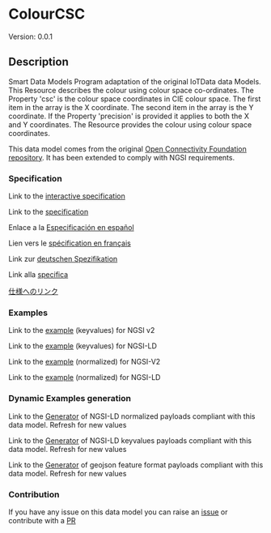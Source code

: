 # ColourCSC
Version: 0.0.1

## Description 

Smart Data Models Program adaptation of the original IoTData data Models. This Resource describes the colour using colour space co-ordinates. The Property 'csc' is the colour space coordinates in CIE colour space.   The first item in the array is the X coordinate.   The second item in the array is the Y coordinate.   If the Property 'precision' is provided it applies to both the X and Y coordinates. The Resource provides the colour using colour space coordinates. 

This data model comes from the original [Open Connectivity Foundation repository](https://github.com/openconnectivityfoundation/IoTDataModels). It has been extended to comply with NGSI requirements.
### Specification

Link to the [interactive specification](https://swagger.lab.fiware.org/?url=https://smart-data-models.github.io/dataModel.OCF/ColourCSC/swagger.yaml)

Link to the [specification](https://github.com/smart-data-models/dataModel.OCF/blob/master/ColourCSC/doc/spec.md)

Enlace a la [Especificación en español](https://github.com/smart-data-models/dataModel.OCF/blob/master/ColourCSC/doc/spec_ES.md)

Lien vers le [spécification en français](https://github.com/smart-data-models/dataModel.OCF/blob/master/ColourCSC/doc/spec_FR.md)

Link zur [deutschen Spezifikation](https://github.com/smart-data-models/dataModel.OCF/blob/master/ColourCSC/doc/spec_DE.md)

Link alla [specifica](https://github.com/smart-data-models/dataModel.OCF/blob/master/ColourCSC/doc/spec_IT.md)

[仕様へのリンク](https://github.com/smart-data-models/dataModel.OCF/blob/master/ColourCSC/doc/spec_JA.md)
### Examples

Link to the [example](https://smart-data-models.github.io/dataModel.OCF/ColourCSC/examples/example.json) (keyvalues) for NGSI v2

Link to the [example](https://smart-data-models.github.io/dataModel.OCF/ColourCSC/examples/example.jsonld) (keyvalues) for NGSI-LD

Link to the [example](https://smart-data-models.github.io/dataModel.OCF/ColourCSC/examples/example-normalized.json) (normalized) for NGSI-V2

Link to the [example](https://smart-data-models.github.io/dataModel.OCF/ColourCSC/examples/example-normalized.jsonld) (normalized) for NGSI-LD
### Dynamic Examples generation

Link to the [Generator](https://smartdatamodels.org/extra/ngsi-ld_generator.php?schemaUrl=https://raw.githubusercontent.com/smart-data-models/dataModel.OCF/master/ColourCSC/schema.json&email=info@smartdatamodels.org) of NGSI-LD normalized payloads compliant with this data model. Refresh for new values

Link to the [Generator](https://smartdatamodels.org/extra/ngsi-ld_generator_keyvalues.php?schemaUrl=https://raw.githubusercontent.com/smart-data-models/dataModel.OCF/master/ColourCSC/schema.json&email=info@smartdatamodels.org) of NGSI-LD keyvalues payloads compliant with this data model. Refresh for new values

Link to the [Generator](https://smartdatamodels.org/extra/geojson_features_generator.php?schemaUrl=https://raw.githubusercontent.com/smart-data-models/dataModel.OCF/master/ColourCSC/schema.json&email=info@smartdatamodels.org) of geojson feature format payloads compliant with this data model. Refresh for new values
### Contribution

 If you have any issue on this data model you can raise an [issue](https://github.com/smart-data-models/dataModel.OCF/issues)  or contribute with a [PR](https://github.com/smart-data-models/dataModel.OCF/pulls)